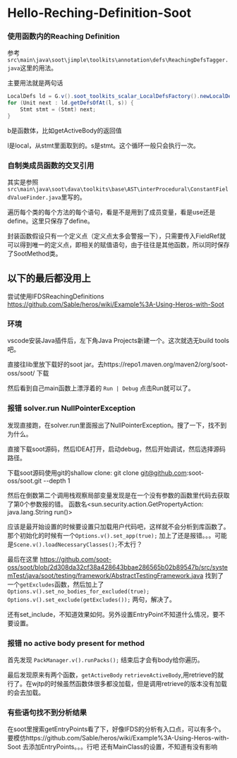 # Hello-Reching-Definition-Soot



### 使用函数内的Reaching Definition

参考`src\main\java\soot\jimple\toolkits\annotation\defs\ReachingDefsTagger.java`这里的用法。

主要用法就是两句话

```java
LocalDefs ld = G.v().soot_toolkits_scalar_LocalDefsFactory().newLocalDefs(b);
for (Unit next : ld.getDefsOfAt(l, s)) {
    Stmt stmt = (Stmt) next;
}
```

b是函数体，比如getActiveBody的返回值

l是local，从stmt里面取到的。s是stmt。这个循环一般只会执行一次。



### 自制类成员函数的交叉引用

其实是参照`src\main\java\soot\dava\toolkits\base\AST\interProcedural\ConstantFieldValueFinder.java`里写的。

遍历每个类的每个方法的每个语句，看是不是用到了成员变量，看是use还是define。这里只保存了define。

封装函数假设只有一个定义点（定义点太多会警报一下），只需要传入FieldRef就可以得到唯一的定义点，即相关的赋值语句，由于往往是其他函数，所以同时保存了SootMethod类。



## 以下的最后都没用上



尝试使用IFDSReachingDefinitions
https://github.com/Sable/heros/wiki/Example%3A-Using-Heros-with-Soot

### 环境

vscode安装Java插件后，左下角Java Projects新建一个。这次就选无build tools吧。

直接往lib里放下载好的soot jar。去https://repo1.maven.org/maven2/org/soot-oss/soot/ 下载

然后看到自己main函数上漂浮着的 `Run | Debug` 点击Run就可以了。

### 报错 solver.run NullPointerException
发现直接跑，在solver.run里面报出了NullPointerException。搜了一下，找不到为什么。

直接下载soot源码，然后IDEA打开，启动debug，然后开始调试，然后选择源码路径。

下载soot源码使用git的shallow clone: git clone git@github.com:soot-oss/soot.git --depth 1

然后在倒数第二个调用栈观察局部变量发现是在一个没有参数的函数里代码去获取了第0个参数报的错。
函数名<sun.security.action.GetPropertyAction: java.lang.String run()>

应该是最开始设置的时候要设置只加载用户代码吧，这样就不会分析到库函数了。那个初始化的时候有一个`Options.v().set_app(true);`
加上了还是报错。。。可能是`Scene.v().loadNecessaryClasses();`不太行？

最后在这里 https://github.com/soot-oss/soot/blob/2d308da32cf38a428643bbae286565b02b89547b/src/systemTest/java/soot/testing/framework/AbstractTestingFramework.java 
找到了一个`getExcludes`函数，然后加上了`Options.v().set_no_bodies_for_excluded(true);`  
`Options.v().set_exclude(getExcludes());` 两句，解决了。

还有set_include，不知道效果如何。另外设置EntryPoint不知道什么情况，要不要设置。

### 报错 no active body present for method
首先发现 `PackManager.v().runPacks();` 结束后才会有body给你遍历。

最后发现原来有两个函数，`getActiveBody` `retrieveActiveBody`,用retrieve的就行了。在wjtp的时候虽然函数体很多都没加载，但是调用retrieve的版本没有加载的会去加载。


### 有些语句找不到分析结果
在soot里搜索getEntryPoints看了下，好像IFDS的分析有入口点，可以有多个。要模仿https://github.com/Sable/heros/wiki/Example%3A-Using-Heros-with-Soot 
去添加EntryPoints。。。行吧
还有MainClass的设置，不知道有没有影响

